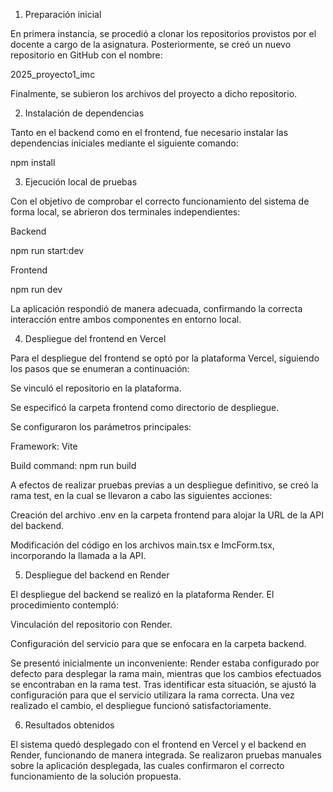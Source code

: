 1. Preparación inicial

En primera instancia, se procedió a clonar los repositorios provistos por el docente a cargo de la asignatura.
Posteriormente, se creó un nuevo repositorio en GitHub con el nombre:

2025_proyecto1_imc

Finalmente, se subieron los archivos del proyecto a dicho repositorio.

2. Instalación de dependencias

Tanto en el backend como en el frontend, fue necesario instalar las dependencias iniciales mediante el siguiente comando:

npm install

3. Ejecución local de pruebas

Con el objetivo de comprobar el correcto funcionamiento del sistema de forma local, se abrieron dos terminales independientes:

Backend

npm run start:dev


Frontend

npm run dev


La aplicación respondió de manera adecuada, confirmando la correcta interacción entre ambos componentes en entorno local.

4. Despliegue del frontend en Vercel

Para el despliegue del frontend se optó por la plataforma Vercel, siguiendo los pasos que se enumeran a continuación:

Se vinculó el repositorio en la plataforma.

Se especificó la carpeta frontend como directorio de despliegue.

Se configuraron los parámetros principales:

Framework: Vite

Build command: npm run build

A efectos de realizar pruebas previas a un despliegue definitivo, se creó la rama test, en la cual se llevaron a cabo las siguientes acciones:

Creación del archivo .env en la carpeta frontend para alojar la URL de la API del backend.

Modificación del código en los archivos main.tsx e ImcForm.tsx, incorporando la llamada a la API.

5. Despliegue del backend en Render

El despliegue del backend se realizó en la plataforma Render. El procedimiento contempló:

Vinculación del repositorio con Render.

Configuración del servicio para que se enfocara en la carpeta backend.

Se presentó inicialmente un inconveniente: Render estaba configurado por defecto para desplegar la rama main, mientras que los cambios efectuados se encontraban en la rama test.
Tras identificar esta situación, se ajustó la configuración para que el servicio utilizara la rama correcta. Una vez realizado el cambio, el despliegue funcionó satisfactoriamente.

6. Resultados obtenidos

El sistema quedó desplegado con el frontend en Vercel y el backend en Render, funcionando de manera integrada.
Se realizaron pruebas manuales sobre la aplicación desplegada, las cuales confirmaron el correcto funcionamiento de la solución propuesta.